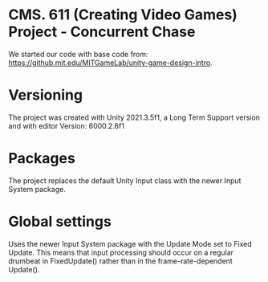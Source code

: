 # CMS. 611 (Creating Video Games) Project - Concurrent Chase

We started our code with base code from: https://github.mit.edu/MITGameLab/unity-game-design-intro.

# Versioning
The project was created with Unity 2021.3.5f1, a Long Term Support version and with editor Version: 6000.2.6f1

# Packages
The project replaces the default Unity Input class with the newer Input System package.

# Global settings
Uses the newer Input System package with the Update Mode set to Fixed Update.  This means that input processing should occur on a regular drumbeat in FixedUpdate() rather than in the frame-rate-dependent Update().


